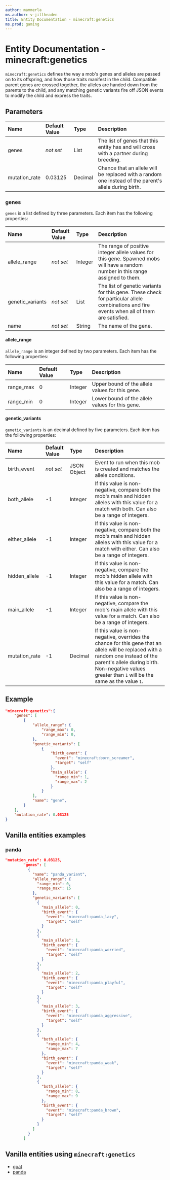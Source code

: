 ```yaml
---
author: mammerla
ms.author: v-jillheaden
title: Entity Documentation - minecraft:genetics
ms.prod: gaming
---
```


# Entity Documentation - minecraft:genetics

`minecraft:genetics` defines the way a mob's genes and alleles are passed on to its offspring, and how those traits manifest in the child. Compatible parent genes are crossed together, the alleles are handed down from the parents to the child, and any matching genetic variants fire off JSON events to modify the child and express the traits.

## Parameters

|Name |Default Value  |Type  |Description  |
|:----------|:----------|:----------|:----------|
| genes| *not set*| List| The list of genes that this entity has and will cross with a partner during breeding.|
| mutation_rate| 0.03125| Decimal| Chance that an allele will be replaced with a random one instead of the parent's allele during birth. |

### genes

`genes` is a list defined by three parameters. Each item has the following properties:

| Name| Default Value| Type| Description |
|:----------|:----------|:----------|:----------|
| allele_range| *not set*| Integer| The range of positive integer allele values for this gene. Spawned mobs will have a random number in this range assigned to them.|
| genetic_variants| *not set*| List| The list of genetic variants for this gene. These check for particular allele combinations and fire events when all of them are satisfied.|
| name| *not set*| String| The name of the gene. |

#### allele_range

`allele_range` is an integer defined by two parameters. Each item has the following properties:

| Name| Default Value| Type| Description |
|:-----------|:-----------|:-----------|:-----------|
| range_max| 0| Integer| Upper bound of the allele values for this gene. |
| range_min| 0| Integer| Lower bound of the allele values for this gene. |

#### genetic_variants

`genetic_variants` is an decimal defined by five parameters. Each item has the following properties:

| Name| Default Value| Type| Description |
|:-----------|:-----------|:-----------|:-----------|
| birth_event| *not set*| JSON Object| Event to run when this mob is created and matches the allele conditions. |
| both_allele| -1| Integer| If this value is non-negative, compare both the mob's main and hidden alleles with this value for a match with both. Can also be a range of integers. |
| either_allele| -1| Integer| If this value is non-negative, compare both the mob's main and hidden alleles with this value for a match with either. Can also be a range of integers. |
| hidden_allele| -1| Integer| If this value is non-negative, compare the mob's hidden allele with this value for a match. Can also be a range of integers. |
| main_allele| -1| Integer| If this value is non-negative, compare the mob's main allele with this value for a match. Can also be a range of integers. |
| mutation_rate| -1| Decimal| If this value is non-negative, overrides the chance for this gene that an allele will be replaced with a random one instead of the parent's allele during birth. Non-negative values greater than `1` will be the same as the value `1`. |

## Example

```json
"minecraft:genetics":{
    "genes": [
        {
            "allele_range": {
                "range_max": 0,
                "range_min": 0,
            },
            "genetic_variants": [
                {
                    "birth_event": {
                      "event": "minecraft:born_screamer",
                      "target": "self"
                    },                    
                    "main_allele": {
                      "range_min": 1,
                      "range_max": 2
                    }
                }
            ],
            "name": "gene",
        }
    ],
    "mutation_rate": 0.03125
}
```

## Vanilla entities examples

### panda

```json
"mutation_rate": 0.03125,
        "genes": [
          {
            "name": "panda_variant",
            "allele_range": {
              "range_min": 0,
              "range_max": 15
            },
            "genetic_variants": [
              {
                "main_allele": 0,
                "birth_event": {
                  "event": "minecraft:panda_lazy",
                  "target": "self"
                }
              },
              {
                "main_allele": 1,
                "birth_event": {
                  "event": "minecraft:panda_worried",
                  "target": "self"
                }
              },
              {
                "main_allele": 2,
                "birth_event": {
                  "event": "minecraft:panda_playful",
                  "target": "self"
                }
              },
              {
                "main_allele": 3,
                "birth_event": {
                  "event": "minecraft:panda_aggressive",
                  "target": "self"
                }
              },
              {
                "both_allele": {
                  "range_min": 4,
                  "range_max": 7
                },
                "birth_event": {
                  "event": "minecraft:panda_weak",
                  "target": "self"
                }
              },
              {
                "both_allele": {
                  "range_min": 8,
                  "range_max": 9
                },
                "birth_event": {
                  "event": "minecraft:panda_brown",
                  "target": "self"
                }
              }
            ]
          }
        ]
```

## Vanilla entities using `minecraft:genetics`

- [goat](../../../../Source/VanillaBehaviorPack_Snippets/entities/goat.md)
- [panda](../../../../Source/VanillaBehaviorPack_Snippets/entities/panda.md)